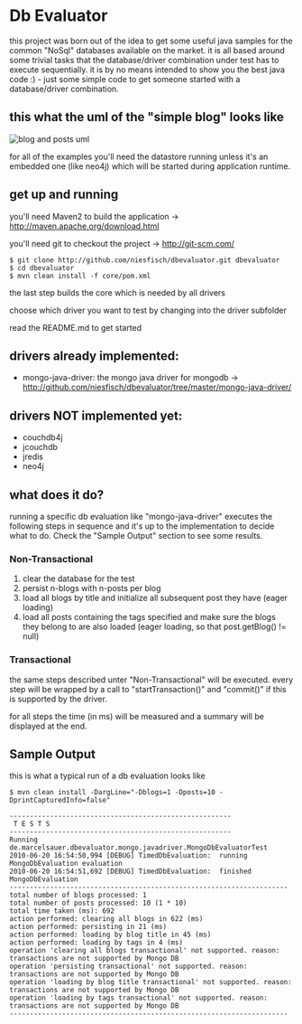 # Db Evaluator

this project was born out of the idea to get some useful java samples for the common "NoSql" databases
available on the market. it is all based around some trivial tasks that the database/driver combination under test has to execute sequentially.
it is by no means intended to show you the best java code :) - just some simple code to get someone started with a database/driver combination.

## this what the uml of the "simple blog" looks like

![blog and posts uml](http://marcel-sauer.de/dbevaluator/uml.png)

for all of the examples you'll need the datastore running unless it's an embedded one (like neo4j) which will be started during application runtime.

## get up and running
 
you'll need Maven2 to build the application -> <http://maven.apache.org/download.html>

you'll need git to checkout the project -> <http://git-scm.com/>

    $ git clone http://github.com/niesfisch/dbevaluator.git dbevaluator
    $ cd dbevaluator 
    $ mvn clean install -f core/pom.xml

the last step builds the core which is needed by all drivers

choose which driver you want to test by changing into the driver subfolder 

read the README.md to get started

## drivers already implemented:

* mongo-java-driver: the mongo java driver for mongodb -> <http://github.com/niesfisch/dbevaluator/tree/master/mongo-java-driver/>

## drivers NOT implemented yet:

* couchdb4j
* jcouchdb
* jredis
* neo4j

## what does it do?

running a specific db evaluation like "mongo-java-driver" executes the following steps in sequence and it's up to the implementation to decide what to do.
Check the "Sample Output" section to see some results.

### Non-Transactional
1. clear the database for the test
2. persist n-blogs with n-posts per blog
3. load all blogs by title and initialize all subsequent post they have (eager loading)
4. load all posts containing the tags specified and make sure the blogs they belong to are also loaded (eager loading, so that post.getBlog() != null)

### Transactional
the same steps described unter "Non-Transactional" will be executed. every step will be wrapped by a call to "startTransaction()" and "commit()" if this is 
supported by the driver. 

for all steps the time (in ms) will be measured and a summary will be displayed at the end.

## Sample Output

this is what a typical run of a db evaluation looks like

    $ mvn clean install -DargLine="-Dblogs=1 -Dposts=10 -DprintCapturedInfo=false"
    
    -------------------------------------------------------  
     T E S T S  
    -------------------------------------------------------  
    Running de.marcelsauer.dbevaluator.mongo.javadriver.MongoDbEvaluatorTest
    2010-06-20 16:54:50,994 [DEBUG] TimedDbEvaluation:  running MongoDbEvaluation evaluation
    2010-06-20 16:54:51,692 [DEBUG] TimedDbEvaluation:  finished  MongoDbEvaluation
    ---------------------------------------------------------------------
    total number of blogs processed: 1
    total number of posts processed: 10 (1 * 10)
    total time taken (ms): 692
    action performed: clearing all blogs in 622 (ms)
    action performed: persisting in 21 (ms)
    action performed: loading by blog title in 45 (ms)
    action performed: loading by tags in 4 (ms)
    operation 'clearing all blogs transactional' not supported. reason: transactions are not supported by Mongo DB
    operation 'persisting transactional' not supported. reason: transactions are not supported by Mongo DB
    operation 'loading by blog title transactional' not supported. reason: transactions are not supported by Mongo DB
    operation 'loading by tags transactional' not supported. reason: transactions are not supported by Mongo DB
    ---------------------------------------------------------------------  

